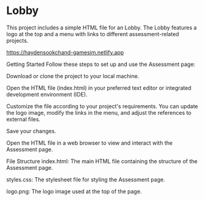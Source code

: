 # Lobby
This project includes a simple HTML file for an Lobby. The Lobby features a logo at the top and a menu with links to different assessment-related projects.

https://haydensookchand-gamesim.netlify.app

Getting Started
Follow these steps to set up and use the Assessment page:

Download or clone the project to your local machine.

Open the HTML file (index.html) in your preferred text editor or integrated development environment (IDE).

Customize the file according to your project's requirements. You can update the logo image, modify the links in the menu, and adjust the references to external files.

Save your changes.

Open the HTML file in a web browser to view and interact with the Assessment page.

File Structure
index.html: The main HTML file containing the structure of the Assessment page.

styles.css: The stylesheet file for styling the Assessment page.

logo.png: The logo image used at the top of the page.
